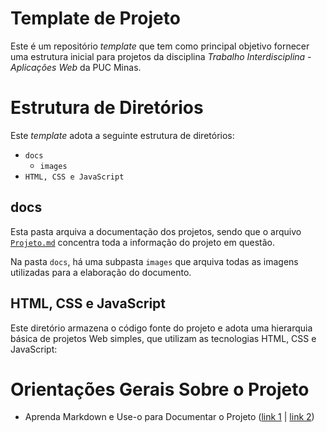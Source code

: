 # Template de Projeto

Este é um repositório _template_ que tem como principal objetivo
fornecer uma estrutura inicial para projetos da disciplina _Trabalho
Interdisciplina - Aplicações Web_ da PUC Minas.

# Estrutura de Diretórios

Este _template_ adota a seguinte estrutura de diretórios:

- `docs`
  - `images`
- `HTML, CSS e JavaScript`

## docs

Esta pasta arquiva a documentação dos projetos, sendo que o arquivo
[`Projeto.md`](docs/Projeto.md) concentra toda a informação do projeto em questão.

Na pasta `docs`, há uma subpasta `images` que arquiva todas as
imagens utilizadas para a elaboração do documento.

## HTML, CSS e JavaScript

Este diretório armazena o código fonte do projeto e adota uma hierarquia
básica de projetos Web simples, que utilizam as tecnologias HTML, CSS e
JavaScript:

# Orientações Gerais Sobre o Projeto


- Aprenda Markdown e Use-o para Documentar o Projeto  ([link
  1](https://guides.github.com/features/mastering-markdown/) | [link
2](https://help.github.com/pt/github/writing-on-github/getting-started-with-writing-and-formatting-on-github)) 
